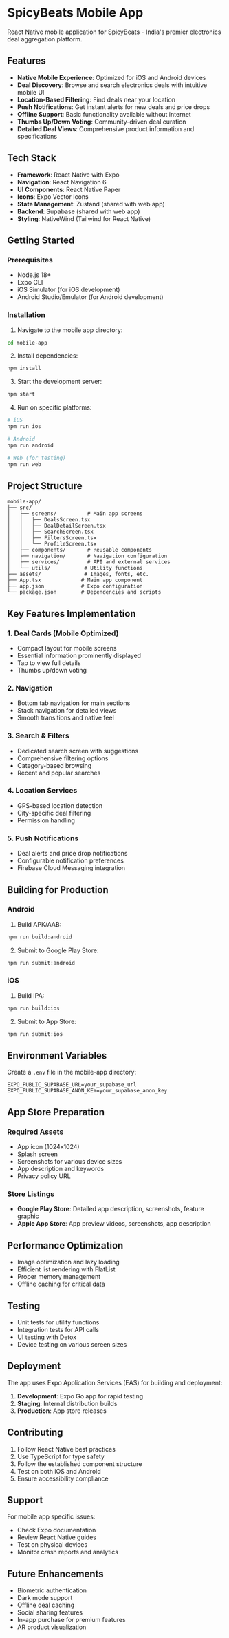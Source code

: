 # SpicyBeats Mobile App

React Native mobile application for SpicyBeats - India's premier electronics deal aggregation platform.

## Features

- **Native Mobile Experience**: Optimized for iOS and Android devices
- **Deal Discovery**: Browse and search electronics deals with intuitive mobile UI
- **Location-Based Filtering**: Find deals near your location
- **Push Notifications**: Get instant alerts for new deals and price drops
- **Offline Support**: Basic functionality available without internet
- **Thumbs Up/Down Voting**: Community-driven deal curation
- **Detailed Deal Views**: Comprehensive product information and specifications

## Tech Stack

- **Framework**: React Native with Expo
- **Navigation**: React Navigation 6
- **UI Components**: React Native Paper
- **Icons**: Expo Vector Icons
- **State Management**: Zustand (shared with web app)
- **Backend**: Supabase (shared with web app)
- **Styling**: NativeWind (Tailwind for React Native)

## Getting Started

### Prerequisites

- Node.js 18+
- Expo CLI
- iOS Simulator (for iOS development)
- Android Studio/Emulator (for Android development)

### Installation

1. Navigate to the mobile app directory:
```bash
cd mobile-app
```

2. Install dependencies:
```bash
npm install
```

3. Start the development server:
```bash
npm start
```

4. Run on specific platforms:
```bash
# iOS
npm run ios

# Android
npm run android

# Web (for testing)
npm run web
```

## Project Structure

```
mobile-app/
├── src/
│   ├── screens/          # Main app screens
│   │   ├── DealsScreen.tsx
│   │   ├── DealDetailScreen.tsx
│   │   ├── SearchScreen.tsx
│   │   ├── FiltersScreen.tsx
│   │   └── ProfileScreen.tsx
│   ├── components/       # Reusable components
│   ├── navigation/       # Navigation configuration
│   ├── services/         # API and external services
│   └── utils/           # Utility functions
├── assets/              # Images, fonts, etc.
├── App.tsx             # Main app component
├── app.json            # Expo configuration
└── package.json        # Dependencies and scripts
```

## Key Features Implementation

### 1. Deal Cards (Mobile Optimized)
- Compact layout for mobile screens
- Essential information prominently displayed
- Tap to view full details
- Thumbs up/down voting

### 2. Navigation
- Bottom tab navigation for main sections
- Stack navigation for detailed views
- Smooth transitions and native feel

### 3. Search & Filters
- Dedicated search screen with suggestions
- Comprehensive filtering options
- Category-based browsing
- Recent and popular searches

### 4. Location Services
- GPS-based location detection
- City-specific deal filtering
- Permission handling

### 5. Push Notifications
- Deal alerts and price drop notifications
- Configurable notification preferences
- Firebase Cloud Messaging integration

## Building for Production

### Android

1. Build APK/AAB:
```bash
npm run build:android
```

2. Submit to Google Play Store:
```bash
npm run submit:android
```

### iOS

1. Build IPA:
```bash
npm run build:ios
```

2. Submit to App Store:
```bash
npm run submit:ios
```

## Environment Variables

Create a `.env` file in the mobile-app directory:

```env
EXPO_PUBLIC_SUPABASE_URL=your_supabase_url
EXPO_PUBLIC_SUPABASE_ANON_KEY=your_supabase_anon_key
```

## App Store Preparation

### Required Assets
- App icon (1024x1024)
- Splash screen
- Screenshots for various device sizes
- App description and keywords
- Privacy policy URL

### Store Listings
- **Google Play Store**: Detailed app description, screenshots, feature graphic
- **Apple App Store**: App preview videos, screenshots, app description

## Performance Optimization

- Image optimization and lazy loading
- Efficient list rendering with FlatList
- Proper memory management
- Offline caching for critical data

## Testing

- Unit tests for utility functions
- Integration tests for API calls
- UI testing with Detox
- Device testing on various screen sizes

## Deployment

The app uses Expo Application Services (EAS) for building and deployment:

1. **Development**: Expo Go app for rapid testing
2. **Staging**: Internal distribution builds
3. **Production**: App store releases

## Contributing

1. Follow React Native best practices
2. Use TypeScript for type safety
3. Follow the established component structure
4. Test on both iOS and Android
5. Ensure accessibility compliance

## Support

For mobile app specific issues:
- Check Expo documentation
- Review React Native guides
- Test on physical devices
- Monitor crash reports and analytics

## Future Enhancements

- Biometric authentication
- Dark mode support
- Offline deal caching
- Social sharing features
- In-app purchase for premium features
- AR product visualization